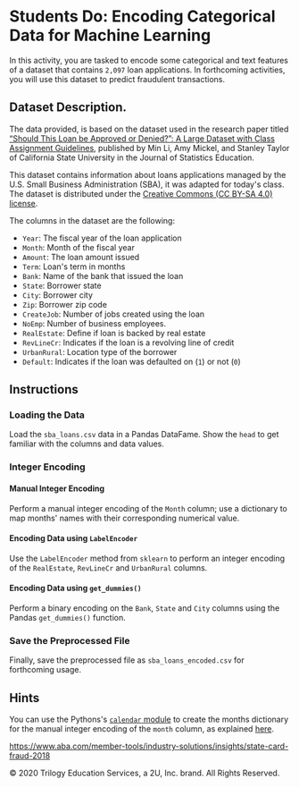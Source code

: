 # Students Do: Encoding Categorical Data for Machine Learning

In this activity, you are tasked to encode some categorical and text features of a dataset that contains `2,097` loan applications. In forthcoming activities, you will use this dataset to predict fraudulent transactions.

## Dataset Description.

The data provided, is based on the dataset used in the research paper titled [“Should This Loan be Approved or Denied?”: A Large Dataset with Class Assignment Guidelines](https://doi.org/10.1080/10691898.2018.1434342), published by Min Li, Amy Mickel, and Stanley Taylor of  California State University in the Journal of Statistics Education.

This dataset contains information about loans applications managed by the U.S. Small Business Administration (SBA), it was adapted for today's class. The dataset is distributed under the [Creative Commons (CC BY-SA 4.0) license](https://creativecommons.org/licenses/by-sa/4.0/).

The columns in the dataset are the following:

* `Year`: The fiscal year of the loan application
* `Month`: Month of the fiscal year
* `Amount`: The loan amount issued
* `Term`: Loan's term in months
* `Bank`: Name of the bank that issued the loan
* `State`: Borrower state
* `City`: Borrower city
* `Zip`: Borrower zip code
* `CreateJob`: Number of jobs created using the loan
* `NoEmp`: Number of business employees.
* `RealEstate`: Define if loan is backed by real estate
* `RevLineCr`: Indicates if the loan is a revolving line of credit
* `UrbanRural`: Location type of the borrower
* `Default`: Indicates if the loan was defaulted on (`1`) or not (`0`)

## Instructions

### Loading the Data

Load the `sba_loans.csv` data in a Pandas DataFame. Show the `head` to get familiar with the columns and data values.

### Integer Encoding

#### Manual Integer Encoding

Perform a manual integer encoding of the `Month` column; use a dictionary to map months' names with their corresponding numerical value.

#### Encoding Data using `LabelEncoder`

Use the `LabelEncoder` method from `sklearn` to perform an integer encoding of the `RealEstate`, `RevLineCr` and `UrbanRural` columns.

#### Encoding Data using `get_dummies()`

Perform a binary encoding on the `Bank`, `State` and `City` columns using the Pandas `get_dummies()` function.

### Save the Preprocessed File

Finally, save the preprocessed file as `sba_loans_encoded.csv` for forthcoming usage.

## Hints

You can use the Pythons's [`calendar` module](https://docs.python.org/3/library/calendar.html) to create the months dictionary for the manual integer encoding of the `month` column, as explained [here](https://stackoverflow.com/a/31796820/4325668).

https://www.aba.com/member-tools/industry-solutions/insights/state-card-fraud-2018



© 2020 Trilogy Education Services, a 2U, Inc. brand. All Rights Reserved.
